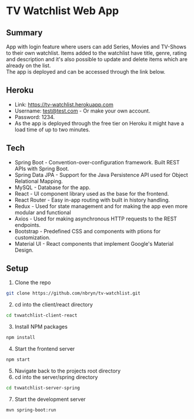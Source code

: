 # TV Watchlist Web App
## Summary
App with login feature where users can add Series, Movies and TV-Shows to their own watchlist. Items added to the watchlist have title, genre, rating and description and it's also possible to update and delete items which are already on the list. <br />
The app is deployed and can be accessed through the link below.

## Heroku

* Link: <link> https://tv-watchlist.herokuapp.com</link>
* Username: test@test.com - Or make your own account.
* Password: 1234.
* As the app is deployed through the free tier on Heroku it might have a load time of up to two minutes.

## Tech
* Spring Boot - Convention-over-configuration framework. Built REST APIs with Spring Boot.
* Spring Data JPA - Support for the Java Persistence API used for Object Relational Mapping.
* MySQL - Database for the app.
* React - UI component library used as the base for the frontend.
* React Router - Easy in-app routing with built in history handling.
* Redux - Used for state management and for making the app even more modular and functional
* Axios - Used for making asynchronous HTTP requests to the REST endpoints.
* Bootstrap - Predefined CSS and components with ptions for customization.
* Material UI - React components that implement Google's Material Design.

## Setup
1. Clone the repo
```sh
git clone https://github.com/nbryn/tv-watchlist.git
```
2. cd into the client/react directory
```sh
cd tvwatchlist-client-react
```
3. Install NPM packages
```sh
npm install
```
4. Start the frontend server
```sh
npm start
```
5. Navigate back to the projects root directory
6. cd into the server/spring directory
```sh
cd tvwatchlist-server-spring
```
7. Start the development server
```sh
mvn spring-boot:run
```
